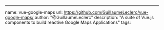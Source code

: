 ---
name: vue-google-maps
url: https://github.com/GuillaumeLeclerc/vue-google-maps/
author: "@GuillaumeLeclerc"
description: "A suite of Vue.js components to build reactive Google Maps Applications"
tags:
